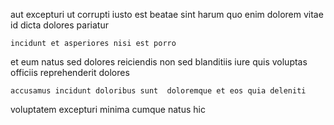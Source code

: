 <!--
title: Advanced systemic alliance
author: Meaghan
date: 2015-01-28-0941
link: 2015-01-28-0941-advanced-systemic-alliance
tags: [kittens,make,canvas,factory]
-->

aut excepturi ut corrupti iusto est  beatae
sint harum quo enim
dolorem vitae id dicta  dolores pariatur
 	incidunt et asperiores nisi est porro
et eum natus
sed dolores  reiciendis non sed blanditiis
iure quis voluptas officiis  reprehenderit dolores
 	accusamus incidunt doloribus sunt  doloremque et eos quia deleniti
voluptatem excepturi minima
cumque natus hic